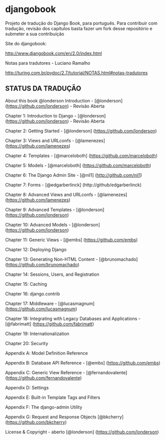 djangobook
==========

Projeto de tradução do Django Book,  para português. Para contribuir com tradução, revisão dos capítulos basta fazer um fork
desse repositório e submeter a sua contribuição

Site do djangobook:

http://www.djangobook.com/en/2.0/index.html

Notas para tradutores - Luciano Ramalho

http://turing.com.br/pydoc/2.7/tutorial/NOTAS.html#notas-tradutores

STATUS DA TRADUÇÃO
------------------


About this book @londerson
Introduction - [@londerson] (https://github.com/londerson) - Revisão Aberta

Chapter 1: Introduction to Django - [@londerson] (https://github.com/londerson) - Revisão Aberta

Chapter 2: Getting Started - [@londerson] (https://github.com/londerson)

Chapter 3: Views and URLconfs - [@lamenezes] (https://github.com/lamenezes)

Chapter 4: Templates - [@marceloboth] (https://github.com/marceloboth)

Chapter 5: Models - [@marceloboth] (https://github.com/marceloboth)

Chapter 6: The Django Admin Site - [@nil1] (http://github.com/nil1)

Chapter 7: Forms - [@edgarberlinck] (http://github/edgarberlinck)

Chapter 8: Advanced Views and URLconfs - [@lamenezes] (https://github.com/lamenezes)

Chapter 9: Advanced Templates - [@londerson] (https://github.com/londerson)

Chapter 10: Advanced Models - [@londerson] (https://github.com/londerson)

Chapter 11: Generic Views - [@embs] (https://github.com/embs)

Chapter 12: Deploying Django

Chapter 13: Generating Non-HTML Content - [@brunomachado] (https://github.com/brunomachado)

Chapter 14: Sessions, Users, and Registration

Chapter 15: Caching

Chapter 16: django.contrib

Chapter 17: Middleware - [@lucasmagnum] (https://github.com/lucasmagnum)

Chapter 18: Integrating with Legacy Databases and Applications - [@fabrimatt] (https://github.com/fabrimatt)

Chapter 19: Internationalization

Chapter 20: Security

Appendix A: Model Definition Reference

Appendix B: Database API Reference - [@embs] (https://github.com/embs)

Appendix C: Generic View Reference - [@fernandovalente] (https://github.com/fernandovalente)

Appendix D: Settings

Appendix E: Built-in Template Tags and Filters

Appendix F: The django-admin Utility

Appendix G: Request and Response Objects [@bkcherry] (https://github.com/bkcherry)

License & Copyright - aberto [@londerson] (https://github.com/londerson)